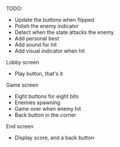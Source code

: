 TODO:
- Update the buttons when flipped
- Polish the enemy indicator
- Detect when the state attacks the enemy
- Add personal best
- Add sound for hit
- Add visual indicator when hit


Lobby screen
- Play button, that's it

Game screen
- Eight buttons for eight bits
- Enemies spawning
- Game over when enemy hit
- Back button in the corner

End screen
- Display score, and a back button
